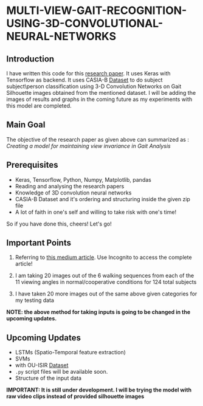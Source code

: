# MULTI-VIEW-GAIT-RECOGNITION-USING-3D-CONVOLUTIONAL-NEURAL-NETWORKS

## Introduction
I have written this code for this [research paper](https://mediatum.ub.tum.de/doc/1304824/1304824.pdf). It uses Keras with Tensorflow as backend. It uses CASIA-B [Dataset](http://www.cbsr.ia.ac.cn/english/Gait%20Databases.asp) to do subject subject\person classification using 3-D Convolution Networks on Gait Silhouette images obtained from the mentioned dataset. I will be adding the images of results and graphs in the coming future as my experiments with this model are completed.

## Main Goal
The objective of the research paper as given above can summarized as :
                              *Creating a model for maintaining view invariance in Gait Analysis*
                              
## Prerequisites
* Keras, Tensorflow, Python, Numpy, Matplotlib, pandas
* Reading and analysing the research papers
* Knowledge of 3D convolution neural networks
* CASIA-B Dataset and it's ordering and structuring inside the given zip file
* A lot of faith in one's self and willing to take risk with one's time!

So if you have done this, cheers! Let's go!

## Important Points
1. Referring to [this medium article](https://towardsdatascience.com/step-by-step-implementation-3d-convolutional-neural-network-in-keras-12efbdd7b130). Use Incognito to access the complete article!

1. I am taking 20 images out of the 6 walking sequences from each of the 11 viewing angles in 
normal/cooperative conditions for 124 total subjects

1. I have taken 20 more images out of the same above given categories for my testing data

__NOTE: the above method for taking inputs is going to be changed in the upcoming updates.__

## Upcoming Updates
* LSTMs (Spatio-Temporal feature extraction)
* SVMs
* with OU-ISIR [Dataset](http://www.am.sanken.osaka-u.ac.jp/BiometricDB/GaitTM.html)
* ` .py ` script files will be available soon.
* Structure of the input data

__IMPORTANT: It is still under development. I will be trying the model with raw video clips instead of provided silhouette images__
